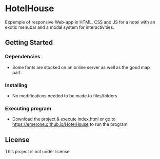 # HotelHouse

Expemple of responsive Web-app in HTML, CSS and JS for a hotel with an exotic menubar and a modal system for interactivities.

## Getting Started

### Dependencies

* Some fonts are stocked on an online server as well as the good map part.

### Installing

* No modifications needed to be made to files/folders

### Executing program

* Download the project & execute index.html or go to https://emerone.github.io/HotelHouse to run the program

## License

This project is not under license
